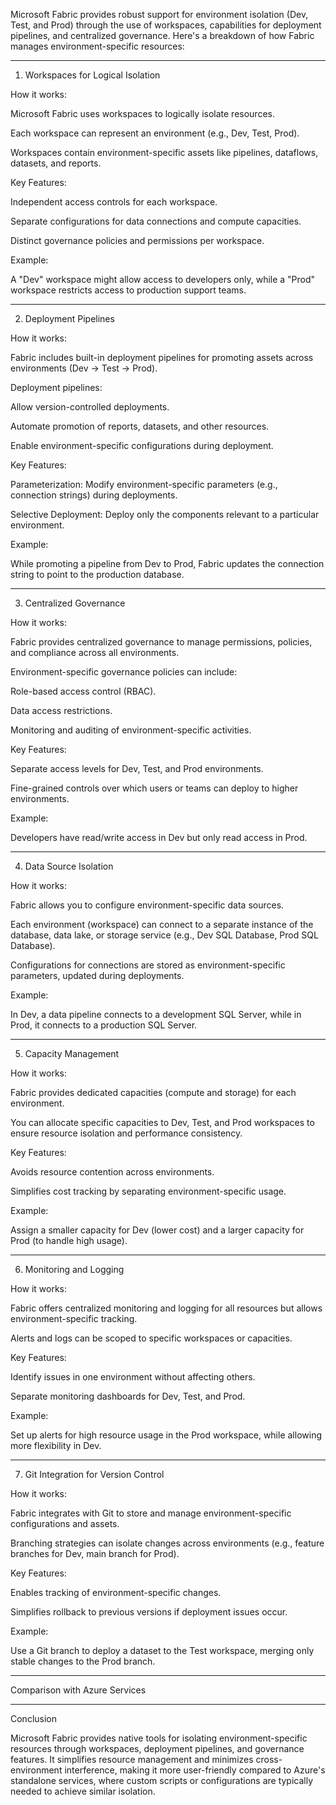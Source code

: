 Microsoft Fabric provides robust support for environment isolation (Dev, Test, and Prod) through the use of workspaces, capabilities for deployment pipelines, and centralized governance. Here's a breakdown of how Fabric manages environment-specific resources:


---

1. Workspaces for Logical Isolation

How it works:

Microsoft Fabric uses workspaces to logically isolate resources.

Each workspace can represent an environment (e.g., Dev, Test, Prod).

Workspaces contain environment-specific assets like pipelines, dataflows, datasets, and reports.


Key Features:

Independent access controls for each workspace.

Separate configurations for data connections and compute capacities.

Distinct governance policies and permissions per workspace.



Example:

A "Dev" workspace might allow access to developers only, while a "Prod" workspace restricts access to production support teams.



---

2. Deployment Pipelines

How it works:

Fabric includes built-in deployment pipelines for promoting assets across environments (Dev → Test → Prod).

Deployment pipelines:

Allow version-controlled deployments.

Automate promotion of reports, datasets, and other resources.

Enable environment-specific configurations during deployment.



Key Features:

Parameterization: Modify environment-specific parameters (e.g., connection strings) during deployments.

Selective Deployment: Deploy only the components relevant to a particular environment.



Example:

While promoting a pipeline from Dev to Prod, Fabric updates the connection string to point to the production database.



---

3. Centralized Governance

How it works:

Fabric provides centralized governance to manage permissions, policies, and compliance across all environments.

Environment-specific governance policies can include:

Role-based access control (RBAC).

Data access restrictions.

Monitoring and auditing of environment-specific activities.



Key Features:

Separate access levels for Dev, Test, and Prod environments.

Fine-grained controls over which users or teams can deploy to higher environments.



Example:

Developers have read/write access in Dev but only read access in Prod.



---

4. Data Source Isolation

How it works:

Fabric allows you to configure environment-specific data sources.

Each environment (workspace) can connect to a separate instance of the database, data lake, or storage service (e.g., Dev SQL Database, Prod SQL Database).

Configurations for connections are stored as environment-specific parameters, updated during deployments.



Example:

In Dev, a data pipeline connects to a development SQL Server, while in Prod, it connects to a production SQL Server.



---

5. Capacity Management

How it works:

Fabric provides dedicated capacities (compute and storage) for each environment.

You can allocate specific capacities to Dev, Test, and Prod workspaces to ensure resource isolation and performance consistency.


Key Features:

Avoids resource contention across environments.

Simplifies cost tracking by separating environment-specific usage.



Example:

Assign a smaller capacity for Dev (lower cost) and a larger capacity for Prod (to handle high usage).



---

6. Monitoring and Logging

How it works:

Fabric offers centralized monitoring and logging for all resources but allows environment-specific tracking.

Alerts and logs can be scoped to specific workspaces or capacities.


Key Features:

Identify issues in one environment without affecting others.

Separate monitoring dashboards for Dev, Test, and Prod.



Example:

Set up alerts for high resource usage in the Prod workspace, while allowing more flexibility in Dev.



---

7. Git Integration for Version Control

How it works:

Fabric integrates with Git to store and manage environment-specific configurations and assets.

Branching strategies can isolate changes across environments (e.g., feature branches for Dev, main branch for Prod).


Key Features:

Enables tracking of environment-specific changes.

Simplifies rollback to previous versions if deployment issues occur.



Example:

Use a Git branch to deploy a dataset to the Test workspace, merging only stable changes to the Prod branch.



---

Comparison with Azure Services


---

Conclusion

Microsoft Fabric provides native tools for isolating environment-specific resources through workspaces, deployment pipelines, and governance features. It simplifies resource management and minimizes cross-environment interference, making it more user-friendly compared to Azure's standalone services, where custom scripts or configurations are typically needed to achieve similar isolation.

